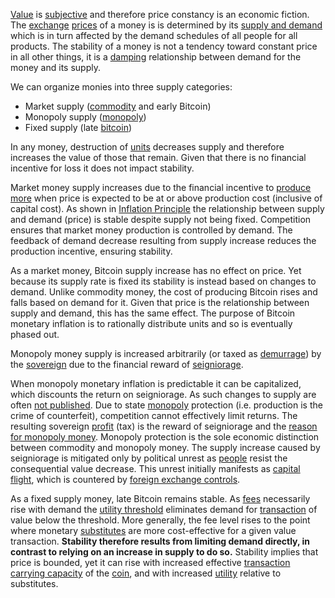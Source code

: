 [Value](Glossary#value) is [subjective](https://en.wikipedia.org/wiki/Subjective_theory_of_value) and therefore price constancy is an economic fiction. The [exchange](Glossary#exchange) [prices](Glossary#price) of a money is is determined by its [supply and demand](https://en.m.wikipedia.org/wiki/Supply_and_demand) which is in turn affected by the demand schedules of all people for all products. The stability of a money is not a tendency toward constant price in all other things, it is a [damping](https://en.wikipedia.org/wiki/Damping_ratio) relationship between demand for the money and its supply.

We can organize monies into three supply categories:

* Market supply ([commodity](https://en.wikipedia.org/wiki/Commodity) and early Bitcoin)
* Monopoly supply ([monopoly](Money-Taxonomy))
* Fixed supply (late [bitcoin](https://en.wikipedia.org/wiki/Bitcoin))

In any money, destruction of [units](Glossary#unit) decreases supply and therefore increases the value of those that remain. Given that there is no financial incentive for loss it does not impact stability.

Market money supply increases due to the financial incentive to [produce more](https://en.m.wikipedia.org/wiki/Gold_mining) when price is expected to be at or above production cost (inclusive of capital cost). As shown in [Inflation Principle](Inflation-Principle) the relationship between supply and demand (price) is stable despite supply not being fixed. Competition ensures that market money production is controlled by demand. The feedback of demand decrease resulting from supply increase reduces the production incentive, ensuring stability.

As a market money, Bitcoin supply increase has no effect on price.  Yet because its supply rate is fixed its stability is instead based on changes to demand. Unlike commodity money, the cost of producing Bitcoin rises and falls based on demand for it. Given that price is the relationship between supply and demand, this has the same effect. The purpose of Bitcoin monetary inflation is to rationally distribute units and so is eventually phased out.

Monopoly money supply is increased arbitrarily (or taxed as [demurrage](https://en.wikipedia.org/wiki/Demurrage_(currency))) by the [sovereign](https://en.wikipedia.org/wiki/Sovereignty) due to the financial reward of [seigniorage](https://en.wikipedia.org/wiki/Seigniorage).

When monopoly monetary inflation is predictable it can be capitalized, which discounts the return on seigniorage. As such changes to supply are often [not published](https://www.reuters.com/article/us-venezuela-economy/crisis-hit-venezuela-halts-publication-of-another-major-indicator-idUSKBN16S1YF). Due to state [monopoly](https://en.wikipedia.org/wiki/State_monopoly) protection (i.e. production is the crime of counterfeit), competition cannot effectively limit returns. The resulting sovereign [profit](Glossary#profit) (tax) is the reward of seigniorage and the [reason for monopoly money](Reservation-Principle). Monopoly protection is the sole economic distinction between commodity and monopoly money. The supply increase caused by seigniorage is mitigated only by political unrest as [people](Glossary#person) resist the consequential value decrease. This unrest initially manifests as [capital flight](https://en.wikipedia.org/wiki/Capital_flight), which is countered by [foreign exchange controls](https://en.wikipedia.org/wiki/Foreign_exchange_controls).


As a fixed supply money, late Bitcoin remains stable. As [fees](Glossary#fee) necessarily rise with demand the [utility threshold](Utility-Threshold-Property) eliminates demand for [transaction](Glossary#transaction) of value below the threshold. More generally, the fee level rises to the point where monetary [substitutes](Substitution-Principle) are more cost-effective for a given value transaction. **Stability therefore results from limiting demand directly, in contrast to relying on an increase in supply to do so.** Stability implies that price is bounded, yet it can rise with increased effective [transaction carrying capacity](Scalability-Principle) of the [coin](Glossary#coin), and with increased [utility](Glossary#utility) relative to substitutes.
